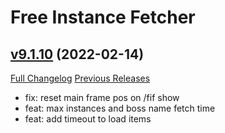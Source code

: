 # Free Instance Fetcher

## [v9.1.10](https://github.com/LiangYuxuan/FreeInstanceFetcher/tree/v9.1.10) (2022-02-14)
[Full Changelog](https://github.com/LiangYuxuan/FreeInstanceFetcher/compare/v9.1.9...v9.1.10) [Previous Releases](https://github.com/LiangYuxuan/FreeInstanceFetcher/releases)

- fix: reset main frame pos on /fif show  
- feat: max instances and boss name fetch time  
- feat: add timeout to load items  
